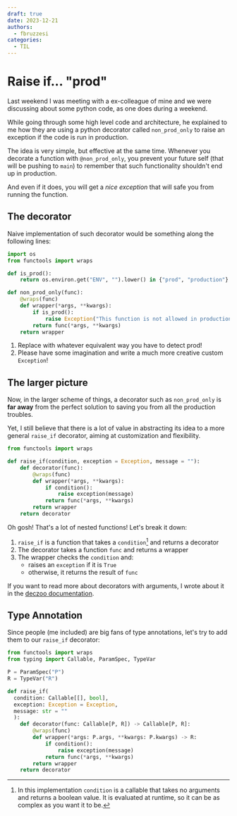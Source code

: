 ```yaml
---
draft: true
date: 2023-12-21
authors:
  - fbruzzesi
categories:
  - TIL
---
```


# Raise if... "prod"

Last weekend I was meeting with a ex-colleague of mine and we were discussing about some python code, as one does during a weekend.

While going through some high level code and architecture, he explained to me how they are using a python decorator called `non_prod_only` to raise an exception if the code is run in production.

The idea is very simple, but effective at the same time. Whenever you decorate a function with `@non_prod_only`, you prevent your future self (that will be pushing to `main`) to remember that such functionality shouldn't end up in production.

And even if it does, you will get a *nice exception* that will safe you from running the function.

## The decorator

Naive implementation of such decorator would be something along the following lines:

```py
import os
from functools import wraps

def is_prod():
    return os.environ.get("ENV", "").lower() in {"prod", "production"} # (1)

def non_prod_only(func):
    @wraps(func)
    def wrapper(*args, **kwargs):
        if is_prod():
            raise Exception("This function is not allowed in production environment") # (2)
        return func(*args, **kwargs)
    return wrapper
```

1. Replace with whatever equivalent way you have to detect prod!
2. Please have some imagination and write a much more creative custom `Exception`!

## The larger picture

Now, in the larger scheme of things, a decorator such as `non_prod_only` is **far away** from the perfect solution to saving you from all the production troubles.

Yet, I still believe that there is a lot of value in abstracting its idea to a more general `raise_if` decorator, aiming at customization and flexibility.

```py
from functools import wraps

def raise_if(condition, exception = Exception, message = ""):
    def decorator(func):
        @wraps(func)
        def wrapper(*args, **kwargs):
            if condition():
                raise exception(message)
            return func(*args, **kwargs)
        return wrapper
    return decorator
```

Oh gosh! That's a lot of nested functions! Let's break it down:

1. `raise_if` is a function that takes a `condition`[^1] and returns a decorator
2. The decorator takes a function `func` and returns a wrapper
3. The wrapper checks the `condition` and:
    * raises an `exception` if it is `True`
    * otherwise, it returns the result of `func`

If you want to read more about decorators with arguments, I wrote about it in the [deczoo documentation](https://fbruzzesi.github.io/deczoo/decorators/advanced/#decorators-with-arguments).

## Type Annotation

Since people (me included) are big fans of type annotations, let's try to add them to our `raise_if` decorator:

```py
from functools import wraps
from typing import Callable, ParamSpec, TypeVar

P = ParamSpec("P")
R = TypeVar("R")

def raise_if(
  condition: Callable[[], bool],
  exception: Exception = Exception,
  message: str = ""
  ):
    def decorator(func: Callable[P, R]) -> Callable[P, R]:
        @wraps(func)
        def wrapper(*args: P.args, **kwargs: P.kwargs) -> R:
            if condition():
                raise exception(message)
            return func(*args, **kwargs)
        return wrapper
    return decorator
```

[^1]: In this implementation `condition` is a callable that takes no arguments and returns a boolean value. It is evaluated at runtime, so it can be as complex as you want it to be.
